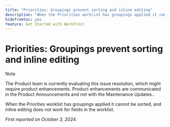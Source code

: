 ```yaml
---
title: "Priorities: Groupings prevent sorting and inline editing"
description: "When the Priorities worklist has groupings applied it cannot be sorted, and inline editing does not work for fields in the worklist."
hidefromtoc: yes
feature: Get Started with Workfront
---
```

# Priorities: Groupings prevent sorting and inline editing

>[!NOTE]
>
>The Product team is currently evaluating this issue resolution, which might require product enhancements. Product enhancements are communicated in the Product Announcements and not with the Maintenance Updates..

When the Priorities worklist has groupings applied it cannot be sorted, and inline editing does not work for fields in the worklist.

_First reported on October 3, 2024._
